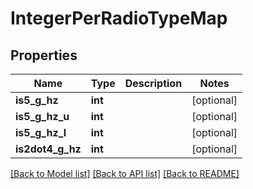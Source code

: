 # IntegerPerRadioTypeMap

## Properties
Name | Type | Description | Notes
------------ | ------------- | ------------- | -------------
**is5_g_hz** | **int** |  | [optional] 
**is5_g_hz_u** | **int** |  | [optional] 
**is5_g_hz_l** | **int** |  | [optional] 
**is2dot4_g_hz** | **int** |  | [optional] 

[[Back to Model list]](../README.md#documentation-for-models) [[Back to API list]](../README.md#documentation-for-api-endpoints) [[Back to README]](../README.md)

